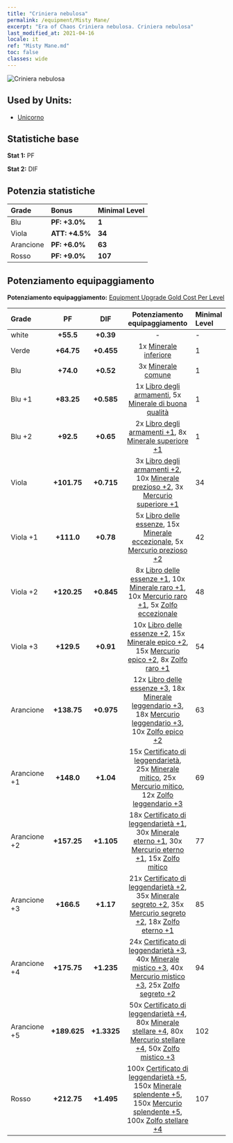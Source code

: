 ```yaml
---
title: "Criniera nebulosa"
permalink: /equipment/Misty Mane/
excerpt: "Era of Chaos Criniera nebulosa. Criniera nebulosa"
last_modified_at: 2021-04-16
locale: it
ref: "Misty Mane.md"
toc: false
classes: wide
---
```


  ![Criniera nebulosa](/images/e/e_2064.png)

## Used by Units:

* [Unicorno](/it/units/Unicorn/) 


## Statistiche base
 **Stat 1:** PF

 **Stat 2:** DIF

## Potenzia statistiche

  |     Grade    |   Bonus | Minimal Level | 
  |:-------------|:--------|:--------------| 
  | Blu | **PF: +3.0%** | **1** | 
  | Viola | **ATT: +4.5%** | **34** | 
  | Arancione | **PF: +6.0%** | **63** | 
  | Rosso | **PF: +9.0%** | **107** | 


## Potenziamento equipaggiamento
 **Potenziamento equipaggiamento:** [Equipment Upgrade Gold Cost Per Level](/equipment/EquipmentUpgradeCostPerLevel/) 

  |          Grade      | PF | DIF | Potenziamento equipaggiamento | Minimal Level |
  |:--------------------|:---------:|:---------:|:----------------:|:--------------|
  | white | **+55.5** | **+0.39** | - | - |
  | Verde | **+64.75** | **+0.455** | 1x [Minerale inferiore](/it/Items/mat_1/) | 1 |
  | Blu | **+74.0** | **+0.52** | 3x [Minerale comune](/it/Items/mat_6/) | 1 |
  | Blu +1 | **+83.25** | **+0.585** | 1x [Libro degli armamenti](/it/Items/mat_18/), 5x [Minerale di buona qualità](/it/Items/mat_12/) | 1 |
  | Blu +2 | **+92.5** | **+0.65** | 2x [Libro degli armamenti +1](/it/Items/mat_25/), 8x [Minerale superiore +1](/it/Items/mat_19/) | 1 |
  | Viola | **+101.75** | **+0.715** | 3x [Libro degli armamenti +2](/it/Items/mat_32/), 10x [Minerale prezioso +2](/it/Items/mat_26/), 3x [Mercurio superiore +1](/it/Items/mat_21/) | 34 |
  | Viola +1 | **+111.0** | **+0.78** | 5x [Libro delle essenze](/it/Items/mat_39/), 15x [Minerale eccezionale](/it/Items/mat_33/), 5x [Mercurio prezioso +2](/it/Items/mat_28/) | 42 |
  | Viola +2 | **+120.25** | **+0.845** | 8x [Libro delle essenze +1](/it/Items/mat_46/), 10x [Minerale raro +1](/it/Items/mat_40/), 10x [Mercurio raro +1](/it/Items/mat_42/), 5x [Zolfo eccezionale](/it/Items/mat_36/) | 48 |
  | Viola +3 | **+129.5** | **+0.91** | 10x [Libro delle essenze +2](/it/Items/mat_53/), 15x [Minerale epico +2](/it/Items/mat_47/), 15x [Mercurio epico +2](/it/Items/mat_49/), 8x [Zolfo raro +1](/it/Items/mat_43/) | 54 |
  | Arancione | **+138.75** | **+0.975** | 12x [Libro delle essenze +3](/it/Items/mat_60/), 18x [Minerale leggendario +3](/it/Items/mat_54/), 18x [Mercurio leggendario +3](/it/Items/mat_56/), 10x [Zolfo epico +2](/it/Items/mat_50/) | 63 |
  | Arancione +1 | **+148.0** | **+1.04** | 15x [Certificato di leggendarietà](/it/Items/mat_67/), 25x [Minerale mitico](/it/Items/mat_61/), 25x [Mercurio mitico](/it/Items/mat_63/), 12x [Zolfo leggendario +3](/it/Items/mat_57/) | 69 |
  | Arancione +2 | **+157.25** | **+1.105** | 18x [Certificato di leggendarietà +1](/it/Items/mat_74/), 30x [Minerale eterno +1](/it/Items/mat_68/), 30x [Mercurio eterno +1](/it/Items/mat_70/), 15x [Zolfo mitico](/it/Items/mat_64/) | 77 |
  | Arancione +3 | **+166.5** | **+1.17** | 21x [Certificato di leggendarietà +2](/it/Items/mat_81/), 35x [Minerale segreto +2](/it/Items/mat_75/), 35x [Mercurio segreto +2](/it/Items/mat_77/), 18x [Zolfo eterno +1](/it/Items/mat_71/) | 85 |
  | Arancione +4 | **+175.75** | **+1.235** | 24x [Certificato di leggendarietà +3](/it/Items/mat_88/), 40x [Minerale mistico +3](/it/Items/mat_82/), 40x [Mercurio mistico +3](/it/Items/mat_84/), 25x [Zolfo segreto +2](/it/Items/mat_78/) | 94 |
  | Arancione +5 | **+189.625** | **+1.3325** | 50x [Certificato di leggendarietà +4](/it/Items/mat_95/), 80x [Minerale stellare +4](/it/Items/mat_89/), 80x [Mercurio stellare +4](/it/Items/mat_91/), 50x [Zolfo mistico +3](/it/Items/mat_85/) | 102 |
  | Rosso | **+212.75** | **+1.495** | 100x [Certificato di leggendarietà +5](/it/Items/mat_102/), 150x [Minerale splendente +5](/it/Items/mat_96/), 150x [Mercurio splendente +5](/it/Items/mat_98/), 100x [Zolfo stellare +4](/it/Items/mat_92/) | 107 |

